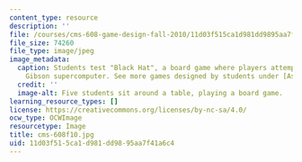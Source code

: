 ```yaml
---
content_type: resource
description: ''
file: /courses/cms-608-game-design-fall-2010/11d03f515ca1d981dd9895aa7f41a6c4_cms-608f10.jpg
file_size: 74260
file_type: image/jpeg
image_metadata:
  caption: Students test "Black Hat", a board game where players attempt to hack the
    Gibson supercomputer. See more games designed by students under [Assignments](/courses/cms-608-game-design-fall-2010/pages/assignments).
  credit: ''
  image-alt: Five students sit around a table, playing a board game.
learning_resource_types: []
license: https://creativecommons.org/licenses/by-nc-sa/4.0/
ocw_type: OCWImage
resourcetype: Image
title: cms-608f10.jpg
uid: 11d03f51-5ca1-d981-dd98-95aa7f41a6c4
---
```

